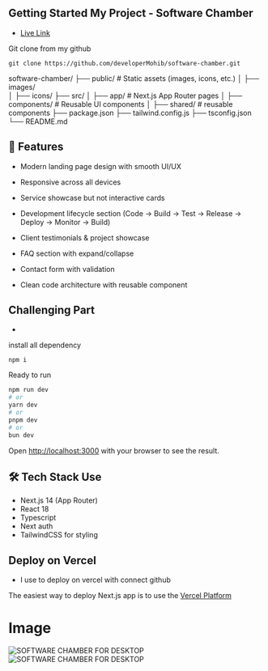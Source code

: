 
## Getting Started My Project - Software Chamber
- [Live Link](https://my-software-chamber.vercel.app)

Git clone from my github 
```
git clone https://github.com/developerMohib/software-chamber.git
```

software-chamber/
├── public/              # Static assets (images, icons, etc.)
│   ├── images/          
│   ├── icons/
├── src/
│   ├── app/             # Next.js App Router pages
│   ├── components/      # Reusable UI components
│   ├── shared/          # reusable components
├── package.json
├── tailwind.config.js
├── tsconfig.json
└── README.md


## 🚀 Features

- Modern landing page design with smooth UI/UX

- Responsive across all devices

- Service showcase but not interactive cards

- Development lifecycle section (Code → Build → Test → Release → Deploy → Monitor → Build)

- Client testimonials & project showcase

- FAQ section with expand/collapse

- Contact form with validation

- Clean code architecture with reusable component

## Challenging Part
- 




install all dependency 
```
npm i
```
Ready to run
```bash
npm run dev
# or
yarn dev
# or
pnpm dev
# or
bun dev
```

Open [http://localhost:3000](http://localhost:3000) with your browser to see the result.


## 🛠️ Tech Stack Use
- Next.js 14 (App Router)
- React 18
- Typescript 
- Next auth
- TailwindCSS for styling

## Deploy on Vercel
- I use to deploy on vercel with connect github

The easiest way to deploy Next.js app is to use the [Vercel Platform](https://vercel.com/new?utm_medium=default-template&filter=next.js&utm_source=create-next-app&utm_campaign=create-next-app-readme)


# Image
![SOFTWARE CHAMBER FOR DESKTOP](./public/images/desktop-software-chamber.png)
![SOFTWARE CHAMBER FOR DESKTOP](./public/images/desresponsive-software-chamber.jpeg)

